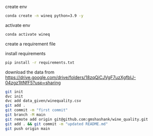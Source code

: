 create env
```bash
conda create -n wineq python=3.9 -y
```

activate env
```bash
conda activate wineq
```

create a requirement file

install requirements
```bash
pip install -r requirements.txt
```

download the data from
https://drive.google.com/drive/folders/18zqQiCJVgF7uzXgfbIJ-04zgz1ItNfF5?usp=sharing


```bash
git init
dvc init
dvc add data_given/winequality.csv
git add .
git commit -m "first commit"
git branch -M main
git remote add origin git@github.com:gmshashank/wine_quality.git
git add . && git commit -m "updated README.md"
git push origin main
```